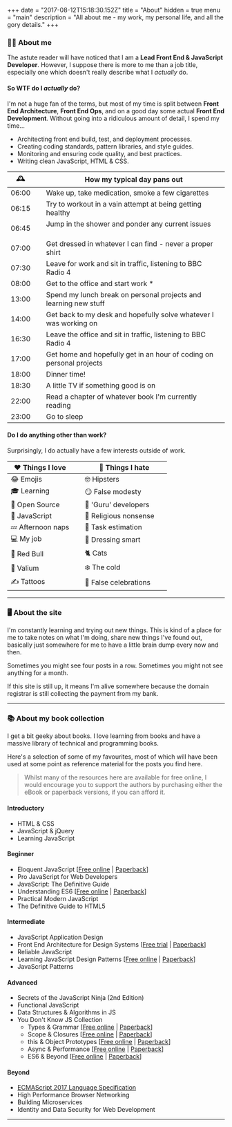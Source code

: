 +++
date = "2017-08-12T15:18:30.152Z"
title = "About"
hidden = true
menu = "main"
description = "All about me - my work, my personal life, and all the gory details."
+++

### 👨‍💻 About me

The astute reader will have noticed that I am a **Lead Front End & JavaScript Developer**. However, I suppose there is more to me than a job title, especially one which doesn't really describe what I _actually_ do.

#### So WTF do I _actually_ do?

I'm not a huge fan of the terms, but most of my time is split between **Front End Architecture**, **Front End Ops**, and on a good day some actual **Front End Development**. Without going into a ridiculous amount of detail, I spend my time...

 - Architecting front end build, test, and deployment processes.
 - Creating coding standards, pattern libraries, and style guides.
 - Monitoring and ensuring code quality, and best practices.
 - Writing clean JavaScript, HTML & CSS.


| 🕰    |   | How my typical day pans out                                           |
|-------|---|-----------------------------------------------------------------------|
| 06:00 |   | Wake up, take medication, smoke a few cigarettes                      |
| 06:15 |   | Try to workout in a vain attempt at being getting healthy             |
| 06:45 |   | Jump in the shower and ponder any current issues                      |
| 07:00 |   | Get dressed in whatever I can find - never a proper shirt             |
| 07:30 |   | Leave for work and sit in traffic, listening to BBC Radio 4           |
| 08:00 |   | Get to the office and start work *                                    |
| 13:00 |   | Spend my lunch break on personal projects and learning new stuff      |
| 14:00 |   | Get back to my desk and hopefully solve whatever I was working on     |
| 16:30 |   | Leave the office and sit in traffic, listening to BBC Radio 4         |
| 17:00 |   | Get home and hopefully get in an hour of coding on personal projects  |
| 18:00 |   | Dinner time!                                                          |
| 18:30 |   | A little TV if something good is on                                   |
| 22:00 |   | Read a chapter of whatever book I'm currently reading                 |
| 23:00 |   | Go to sleep                                                           |


#### Do I do anything other than work?

Surprisingly, I do actually have a few interests outside of work.

| ❤️ Things I love  |   | 🚫 Things I hate              |
|-------------------|---|-------------------------------|
| 😂 Emojis         |   | 🤓 Hipsters                   |
| 🎓 Learning       |   | 😏 False modesty              |
| 🌈 Open Source    |   | 👳 'Guru' developers          |
| 🦏 JavaScript     |   | 🙏 Religious nonsense         |
| 💤 Afternoon naps |   | 📆 Task estimation            |
| 💻 My job         |   | 👔 Dressing smart             |
| 🐂 Red Bull       |   | 🐈 Cats                       |
| 💊 Valium         |   | ❄️ The cold                   |
| ✍️ Tattoos        |   | 🎉 False celebrations         |

---

### 🖥 About the site

I'm constantly learning and trying out new things. This is kind of a place for me to take notes on what I'm doing, share new things I've found out, basically just somewhere for me to have a little brain dump every now and then.

Sometimes you might see four posts in a row. Sometimes you might not see anything for a month.

If this site is still up, it means I'm alive somewhere because the domain registrar is still collecting the payment from my bank.

---

### 📚 About my book collection

I get a bit geeky about books. I love learning from books and have a massive library of technical and programming books.

Here's a selection of some of my favourites, most of which will have been used at some point as reference material for the posts you find here.

 > Whilst many of the resources here are available for free online, I would encourage you to support the authors by purchasing either the eBook or paperback versions, if you can afford it.


#### Introductory

 - HTML & CSS
 - JavaScript & jQuery
 - Learning JavaScript

#### Beginner

 - Eloquent JavaScript [[Free online](http://eloquentjavascript.net/) | [Paperback](http://amzn.to/2wvLb11)]
 - Pro JavaScript for Web Developers
 - JavaScript: The Definitive Guide
 - Understanding ES6 [[Free online](https://github.com/nzakas/understandinges6/tree/master/manuscript) | [Paperback](http://amzn.to/2vb76Gh)]
 - Practical Modern JavaScript
 - The Definitive Guide to HTML5

#### Intermediate

 - JavaScript Application Design
 - Front End Architecture for Design Systems [[Free trial](http://shop.oreilly.com/product/0636920040156.do) | [Paperback](http://amzn.to/2wUo9x4)]
 - Reliable JavaScript
 - Learning JavaScript Design Patterns [[Free online](https://addyosmani.com/resources/essentialjsdesignpatterns/book/) | [Paperback](http://amzn.to/2wVmDLc)]
 - JavaScript Patterns

#### Advanced

 - Secrets of the JavaScript Ninja (2nd Edition)
 - Functional JavaScript
 - Data Structures & Algorithms in JS
 - You Don't Know JS Collection
    - Types & Grammar [[Free online](https://github.com/getify/You-Dont-Know-JS/blob/master/types%20&%20grammar/README.md#you-dont-know-js-types--grammar) | [Paperback](http://amzn.to/2vlnt2r)]
    - Scope & Closures [[Free online](https://github.com/getify/You-Dont-Know-JS/blob/master/scope%20&%20closures/README.md#you-dont-know-js-scope--closures) | [Paperback](http://amzn.to/2w0jdav)]
    - this & Object Prototypes [[Free online](https://github.com/getify/You-Dont-Know-JS/tree/master/this%20%26%20object%20prototypes) | [Paperback](http://amzn.to/2vm8dSS)]
    - Async & Performance [[Free online](https://github.com/getify/You-Dont-Know-JS/blob/master/async%20&%20performance/README.md#you-dont-know-js-async--performance) | [Paperback](http://amzn.to/2wvaVuc)]
    - ES6 & Beyond [[Free online](https://github.com/getify/You-Dont-Know-JS/blob/master/es6%20&%20beyond/README.md#you-dont-know-js-es6--beyond) | [Paperback](http://amzn.to/2xpQFqv)]

#### Beyond

 - [ECMAScript 2017 Language Specification](https://www.ecma-international.org/publications/files/ECMA-ST/Ecma-262.pdf)
 - High Performance Browser Networking
 - Building Microservices
 - Identity and Data Security for Web Development


---
